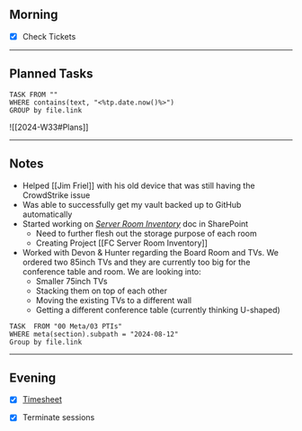 ## Morning
- [x] Check Tickets

---
## Planned Tasks
~~~dataview
TASK FROM ""
WHERE contains(text, "<%tp.date.now()%>")
GROUP by file.link
~~~
![[2024-W33#Plans]]

---
## Notes
- Helped [[Jim Friel]] with his old device that was still having the CrowdStrike issue 
- Was able to successfully get my vault backed up to GitHub automatically
- Started working on [*Server Room Inventory*](https://aretecloud.sharepoint.us/sites/IT/_layouts/15/doc.aspx?sourcedoc={21b8630e-bf6b-4349-8c41-3602efa149e4}&action=edit) doc in SharePoint
	- Need to further flesh out the storage purpose of each room
	- Creating Project [[FC Server Room Inventory]]
- Worked with Devon & Hunter regarding the Board Room and TVs. We ordered two 85inch TVs and they are currently too big for the conference table and room. We are looking into:
	- Smaller 75inch TVs
	- Stacking them on top of each other
	- Moving the existing TVs to a different wall 
	- Getting a different conference table (currently thinking U-shaped)

~~~dataview
TASK  FROM "00 Meta/03 PTIs"
WHERE meta(section).subpath = "2024-08-12"
Group by file.link
~~~
---
## Evening
- [x] [Timesheet]()
- [x] Terminate sessions


